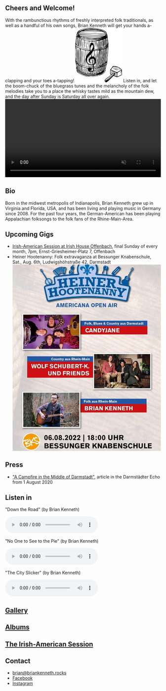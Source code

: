 ## Cheers and Welcome!

With the rambunctious rhythms of freshly interpreted folk traditionals, as well as a handful of his own songs, Brian Kenneth will get your hands a-clapping and your toes a-tapping!
<img src="\assets\images\briankennethlogo1.png" id="brianpic" alt="logo" width="30%">
Listen in, and let the boom-chuck of the bluegrass tunes and the melancholy of the folk melodies take you to a place the whisky tastes mild as the mountain dew, and the day after Sunday is Saturday all over again.
<br/>
<video src="/assets/images/rolandVideo2.mp4" autoplay muted loop width="100%"></video>

## Bio
Born in the midwest metropolis of Indianapolis, Brian Kenneth grew up in Virginia and Florida, USA, and has been living and playing music in Germany since 2008. For the past four years, the German-American has been playing Appalachian folksongs to the folk fans of the Rhine-Main-Area.

## Upcoming Gigs
- [Irish-American Session at Irish House Offenbach](https://briankenneth.rocks/session), final Sunday of every month, 7pm, Ernst-Griesheimer-Platz 7, Offenbach
- Heiner Hootenanny: Folk extravaganza at Bessunger Knabenschule, Sat., Aug. 6th, Ludwigshöhstraße 42, Darmstadt
<a href="https://knabenschule.de"><img src="/assets/images/hootenanny.jpg"></a>

## Press
- ["A Campfire in the Middle of Darmstadt"](https://www.echo-online.de/freizeit/kunst-und-kultur/musik/ein-lagerfeuer-mitten-in-darmstadt_22032124), article in the Darmstädter Echo from 1 August 2020

## Listen in
<p class="audiotext">"Down the Road" (by Brian Kenneth)</p>
 <audio controls>
     <source src="assets\images\down_the_road.mp3" type="audio/mpeg">
</audio>
<p class="audiotext">"No One to See to the Pie" (by Brian Kenneth)</p>
<audio controls>
 <source src="assets\images\no_one_to_see.mp3" type="audio/mpeg">
</audio>
<p class="audiotext">"The City Slicker" (by Brian Kenneth)</p>
 <audio controls>
     <source src="assets\images\city_slicker.mp3" type="audio/mpeg">
</audio>

## [Gallery](/gallery)

## [Albums](/albums)

## [The Irish-American Session](/session)

## Contact
- [brian@briankenneth.rocks](mailto:brian@briankenneth.rocks)
- [Facebook](https://facebook.com/briankennethmusic)
- [Instagram](https://www.instagram.com/briankennethmusic/)
